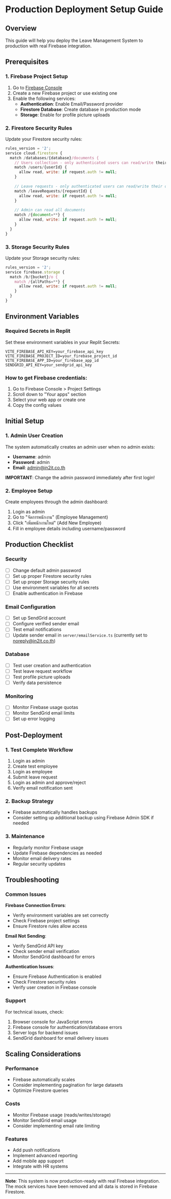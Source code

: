 # Production Deployment Setup Guide

## Overview
This guide will help you deploy the Leave Management System to production with real Firebase integration.

## Prerequisites

### 1. Firebase Project Setup
1. Go to [Firebase Console](https://console.firebase.google.com/)
2. Create a new Firebase project or use existing one
3. Enable the following services:
   - **Authentication**: Enable Email/Password provider
   - **Firestore Database**: Create database in production mode
   - **Storage**: Enable for profile picture uploads

### 2. Firestore Security Rules
Update your Firestore security rules:

```javascript
rules_version = '2';
service cloud.firestore {
  match /databases/{database}/documents {
    // Users collection - only authenticated users can read/write their own data
    match /users/{userId} {
      allow read, write: if request.auth != null;
    }
    
    // Leave requests - only authenticated users can read/write their own requests
    match /leaveRequests/{requestId} {
      allow read, write: if request.auth != null;
    }
    
    // Admin can read all documents
    match /{document=**} {
      allow read, write: if request.auth != null;
    }
  }
}
```

### 3. Storage Security Rules
Update your Storage security rules:

```javascript
rules_version = '2';
service firebase.storage {
  match /b/{bucket}/o {
    match /{allPaths=**} {
      allow read, write: if request.auth != null;
    }
  }
}
```

## Environment Variables

### Required Secrets in Replit
Set these environment variables in your Replit Secrets:

```
VITE_FIREBASE_API_KEY=your_firebase_api_key
VITE_FIREBASE_PROJECT_ID=your_firebase_project_id
VITE_FIREBASE_APP_ID=your_firebase_app_id
SENDGRID_API_KEY=your_sendgrid_api_key
```

### How to get Firebase credentials:
1. Go to Firebase Console > Project Settings
2. Scroll down to "Your apps" section
3. Select your web app or create one
4. Copy the config values

## Initial Setup

### 1. Admin User Creation
The system automatically creates an admin user when no admin exists:
- **Username**: admin
- **Password**: admin
- **Email**: admin@in2it.co.th

**IMPORTANT**: Change the admin password immediately after first login!

### 2. Employee Setup
Create employees through the admin dashboard:
1. Login as admin
2. Go to "จัดการพนักงาน" (Employee Management)
3. Click "เพิ่มพนักงานใหม่" (Add New Employee)
4. Fill in employee details including username/password

## Production Checklist

### Security
- [ ] Change default admin password
- [ ] Set up proper Firestore security rules
- [ ] Set up proper Storage security rules
- [ ] Use environment variables for all secrets
- [ ] Enable authentication in Firebase

### Email Configuration
- [ ] Set up SendGrid account
- [ ] Configure verified sender email
- [ ] Test email notifications
- [ ] Update sender email in `server/emailService.ts` (currently set to noreply@in2it.co.th)

### Database
- [ ] Test user creation and authentication
- [ ] Test leave request workflow
- [ ] Test profile picture uploads
- [ ] Verify data persistence

### Monitoring
- [ ] Monitor Firebase usage quotas
- [ ] Monitor SendGrid email limits
- [ ] Set up error logging

## Post-Deployment

### 1. Test Complete Workflow
1. Login as admin
2. Create test employee
3. Login as employee
4. Submit leave request
5. Login as admin and approve/reject
6. Verify email notification sent

### 2. Backup Strategy
- Firebase automatically handles backups
- Consider setting up additional backup using Firebase Admin SDK if needed

### 3. Maintenance
- Regularly monitor Firebase usage
- Update Firebase dependencies as needed
- Monitor email delivery rates
- Regular security updates

## Troubleshooting

### Common Issues

**Firebase Connection Errors**:
- Verify environment variables are set correctly
- Check Firebase project settings
- Ensure Firestore rules allow access

**Email Not Sending**:
- Verify SendGrid API key
- Check sender email verification
- Monitor SendGrid dashboard for errors

**Authentication Issues**:
- Ensure Firebase Authentication is enabled
- Check Firestore security rules
- Verify user creation in Firebase console

### Support
For technical issues, check:
1. Browser console for JavaScript errors
2. Firebase console for authentication/database errors
3. Server logs for backend issues
4. SendGrid dashboard for email delivery issues

## Scaling Considerations

### Performance
- Firebase automatically scales
- Consider implementing pagination for large datasets
- Optimize Firestore queries

### Costs
- Monitor Firebase usage (reads/writes/storage)
- Monitor SendGrid email usage
- Consider implementing email rate limiting

### Features
- Add push notifications
- Implement advanced reporting
- Add mobile app support
- Integrate with HR systems

---

**Note**: This system is now production-ready with real Firebase integration. The mock services have been removed and all data is stored in Firebase Firestore.